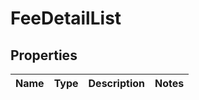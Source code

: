 
# FeeDetailList

## Properties
Name | Type | Description | Notes
------------ | ------------- | ------------- | -------------



